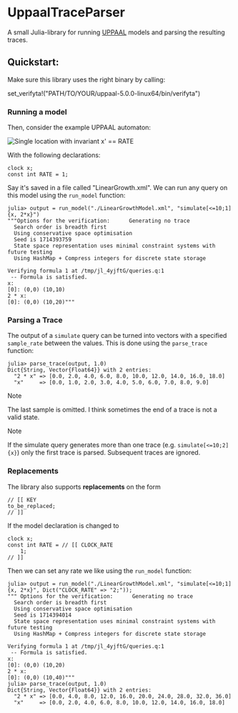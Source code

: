 # UppaalTraceParser

A small Julia-library for running [UPPAAL](https://uppaal.org/) models and parsing the resulting traces.

## Quickstart:

Make sure this library uses the right binary by calling:

  set_verifyta!("PATH/TO/YOUR/uppaal-5.0.0-linux64/bin/verifyta")

### Running a model

Then, consider the example UPPAAL automaton:

![Single location with invariant x' == RATE](https://github.com/AsgerHB/UppaalTraceParser.jl/assets/11016262/e2a67eb2-a301-4866-9009-fe722080bbde)


With the following declarations:

    clock x;
    const int RATE = 1;

Say it's saved in a file called "LinearGrowth.xml". We can run any query on this model using the `run_model` function:

    julia> output = run_model("./LinearGrowthModel.xml", "simulate[<=10;1] {x, 2*x}")
    """Options for the verification:      Generating no trace
      Search order is breadth first
      Using conservative space optimisation
      Seed is 1714393759
      State space representation uses minimal constraint systems with future testing
      Using HashMap + Compress integers for discrete state storage
    
    Verifying formula 1 at /tmp/jl_4yjftG/queries.q:1
     -- Formula is satisfied.
    x:
    [0]: (0,0) (10,10)
    2 * x:
    [0]: (0,0) (10,20)"""


### Parsing a Trace

The output of a `simulate` query can be turned into vectors with a specified `sample_rate` between the values. 
This is done using the `parse_trace` function:

    julia> parse_trace(output, 1.0)
    Dict{String, Vector{Float64}} with 2 entries:
      "2 * x" => [0.0, 2.0, 4.0, 6.0, 8.0, 10.0, 12.0, 14.0, 16.0, 18.0]
      "x"     => [0.0, 1.0, 2.0, 3.0, 4.0, 5.0, 6.0, 7.0, 8.0, 9.0]

> [!NOTE]
> The last sample is omitted. I think sometimes the end of a trace is not a valid state.

> [!NOTE]
> If the simulate query generates more than one trace (e.g. `simulate[<=10;2] {x}`) only the first trace is parsed. Subsequent traces are ignored.

### Replacements
The library also supports **replacements** on the form 

    // [[ KEY
    to_be_replaced;
    // ]]

If the model declaration is changed to

    clock x;
    const int RATE = // [[ CLOCK_RATE
        1;
    // ]]

Then we can set any rate we like using the `run_model` function:

    julia> output = run_model("./LinearGrowthModel.xml", "simulate[<=10;1] {x, 2*x}", Dict("CLOCK_RATE" => "2;"));
    """ Options for the verification:      Generating no trace
      Search order is breadth first
      Using conservative space optimisation
      Seed is 1714394014
      State space representation uses minimal constraint systems with future testing
      Using HashMap + Compress integers for discrete state storage
    
    Verifying formula 1 at /tmp/jl_4yjftG/queries.q:1
     -- Formula is satisfied.
    x:
    [0]: (0,0) (10,20)
    2 * x:
    [0]: (0,0) (10,40)"""
    julia> parse_trace(output, 1.0)
    Dict{String, Vector{Float64}} with 2 entries:
      "2 * x" => [0.0, 4.0, 8.0, 12.0, 16.0, 20.0, 24.0, 28.0, 32.0, 36.0]
      "x"     => [0.0, 2.0, 4.0, 6.0, 8.0, 10.0, 12.0, 14.0, 16.0, 18.0]
